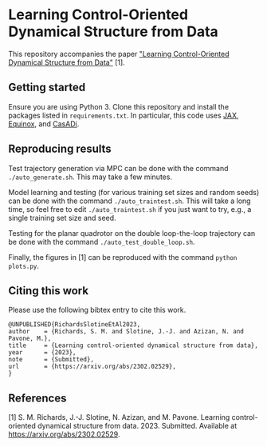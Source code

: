 # Learning Control-Oriented Dynamical Structure from Data

This repository accompanies the paper ["Learning Control-Oriented Dynamical Structure from Data"](https://arxiv.org/abs/2302.02529) [1].


## Getting started

Ensure you are using Python 3. Clone this repository and install the packages listed in `requirements.txt`. In particular, this code uses [JAX](https://github.com/google/jax), [Equinox](https://github.com/patrick-kidger/equinox), and [CasADi](https://web.casadi.org/).


## Reproducing results

Test trajectory generation via MPC can be done with the command `./auto_generate.sh`. This may take a few minutes.

Model learning and testing (for various training set sizes and random seeds) can be done with the command `./auto_traintest.sh`. This will take a long time, so feel free to edit `./auto_traintest.sh` if you just want to try, e.g., a single training set size and seed.

Testing for the planar quadrotor on the double loop-the-loop trajectory can be done with the command `./auto_test_double_loop.sh`.

Finally, the figures in [1] can be reproduced with the command `python plots.py`.


## Citing this work

Please use the following bibtex entry to cite this work.
```
@UNPUBLISHED{RichardsSlotineEtAl2023,
author    = {Richards, S. M. and Slotine, J.-J. and Azizan, N. and Pavone, M.},
title     = {Learning control-oriented dynamical structure from data},
year      = {2023},
note      = {Submitted},
url       = {https://arxiv.org/abs/2302.02529},
}
```


## References
[1] S. M. Richards, J.-J. Slotine, N. Azizan, and M. Pavone. Learning control-oriented dynamical structure from data. 2023. Submitted. Available at <https://arxiv.org/abs/2302.02529>.
